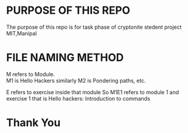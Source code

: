 # PURPOSE OF THIS REPO
The purpose of this repo is for task phase of cryptonite stedent project MIT,Manipal

# FILE NAMING METHOD
M refers to Module.  
M1 is Hello Hackers similarly M2 is Pondering paths, etc.


E refers to exercise inside that module
So M1E1 refers to module 1 and exercise 1 that is Hello hackers: Introduction to commands
# Thank You